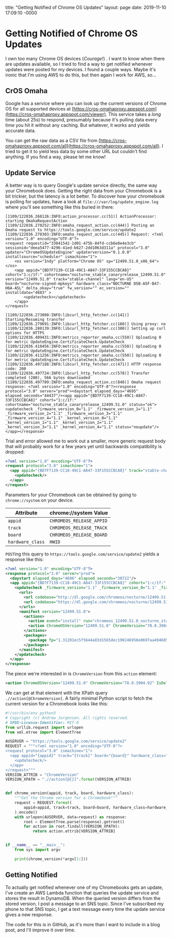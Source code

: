 title: "Getting Notified of Chrome OS Updates"
layout: page
date: 2019-11-10 17:09:10 -0000

# Getting Notified of Chrome OS Updates

I own too many Chrome OS devices (*Courage!*) . I want to know when there are updates available, so I tried to find a way to get notified whenever updates were posted for my devices. I found a couple ways. Maybe it's ironic that I'm using AWS to do this, but then again I work for AWS, so...

## CrOS Omaha
Google has a service where you can look up the current versions of Chrome OS for all supported devices at [https://cros-omahaproxy.appspot.com](https://cros-omahaproxy.appspot.com/viewer). This service takes a *long* time (about 25s) to respond, presumably because it's pulling data every time you hit it without any caching. But whatever, it works and yields accurate data.

You can get the raw data as a CSV file from [https://cros-omahaproxy.appspot.com/all](https://cros-omahaproxy.appspot.com/all). I tried to get it to yield less data by some other URL but couldn't find anything. If you find a way, please let me know!

## Update Service
A better way is to query Google's update service directly, the same way your Chromebook does. Getting the right data from your Chromebook is a bit trickier, but the latency is a lot better. To discover how your chromebook is polling for updates, have a look at `file:///var/log/update_engine.log` where you'll see something like this buried in there:

```log
[1109/122036.268126:INFO:action_processor.cc(51)] ActionProcessor: starting OmahaRequestAction
[1109/122036.270252:INFO:omaha_request_action.cc(444)] Posting an Omaha request to https://tools.google.com/service/update2
[1109/122036.270303:INFO:omaha_request_action.cc(445)] Request: <?xml version="1.0" encoding="UTF-8"?>
<request requestid="33041542-1d01-475b-84fd-ccb6e8e4e3cb" sessionid="deea5477-4296-41ed-b627-2dd1063d311a" protocol="3.0" updater="ChromeOSUpdateEngine" updaterversion="0.1.0.0" installsource="scheduler" ismachine="1">
    <os version="Indy" platform="Chrome OS" sp="12499.51.0_x86_64"></os>
    <app appid="{BD7F7139-CC18-49C1-A847-33F155CCBCA8}" cohort="1:c/1f:" cohortname="nocturne_stable_canaryrelease_12499.51.0" version="12499.51.0" track="stable-channel" lang="en-US" board="nocturne-signed-mpkeys" hardware_class="NOCTURNE D5B-A5F-B47-H6A-A5L" delta_okay="true" fw_version="" ec_version="" installdate="4683" >
        <updatecheck></updatecheck>
    </app>
</request>

[1109/122036.273080:INFO:libcurl_http_fetcher.cc(141)] Starting/Resuming transfer
[1109/122036.279691:INFO:libcurl_http_fetcher.cc(160)] Using proxy: no
[1109/122036.280139:INFO:libcurl_http_fetcher.cc(300)] Setting up curl options for HTTPS
[1109/122036.409431:INFO:metrics_reporter_omaha.cc(550)] Uploading 0 for metric UpdateEngine.CertificateCheck.UpdateCheck
[1109/122036.410456:INFO:metrics_reporter_omaha.cc(550)] Uploading 0 for metric UpdateEngine.CertificateCheck.UpdateCheck
[1109/122036.411256:INFO:metrics_reporter_omaha.cc(550)] Uploading 0 for metric UpdateEngine.CertificateCheck.UpdateCheck
[1109/122036.497188:INFO:libcurl_http_fetcher.cc(471)] HTTP response code: 200
[1109/122036.497724:INFO:libcurl_http_fetcher.cc(578)] Transfer completed (200), 566 bytes downloaded
[1109/122036.497789:INFO:omaha_request_action.cc(840)] Omaha request response: <?xml version="1.0" encoding="UTF-8"?><response protocol="3.0" server="prod"><daystart elapsed_days="4695" elapsed_seconds="44437"/><app appid="{BD7F7139-CC18-49C1-A847-33F155CCBCA8}" cohort="1:c/1f:" cohortname="nocturne_stable_canaryrelease_12499.51.0" status="ok"><updatecheck _firmware_version_0="1.1" _firmware_version_1="1.1" _firmware_version_2="1.1" _firmware_version_3="1.1" _firmware_version_4="1.1" _kernel_version_0="1.1" _kernel_version_1="1.1" _kernel_version_2="1.1" _kernel_version_3="1.1" _kernel_version_4="1.1" status="noupdate"/></app></response>
```

Trial and error allowed me to work out a smaller, more generic request body that will probably work for a few years yet until backwards compatibility is dropped:

```xml
<?xml version="1.0" encoding="UTF-8"?>
<request protocol="3.0" ismachine="1">
  <app appid="{BD7F7139-CC18-49C1-A847-33F155CCBCA8}" track="stable-channel" board="nocturne-signed-mpkeys" hardware_class="NOCTURNE D5B-A5F-B47-H6A-A5L" delta_okay="false">
    <updatecheck/>
  </app>
</request>
```

Parameters for your Chromebook can be obtained by going to `chrome://system` on your device.

|Attribute|chrome://system Value|
|--|--|
|`appid`|`CHROMEOS_RELEASE_APPID`|
|`track`|`CHROMEOS_RELEASE_TRACK`|
|`board`|`CHROMEOS_RELEASE_BOARD`|
|`hardware_class`|`HWID`|

`POST`ing this query to `https://tools.google.com/service/update2` yields a response like this:

```xml
<?xml version="1.0" encoding="UTF-8"?>
<response protocol="3.0" server="prod">
  <daystart elapsed_days="4696" elapsed_seconds="30722"/>
  <app appid="{BD7F7139-CC18-49C1-A847-33F155CCBCA8}" cohort="1:c/1f:" cohortname="nocturne_stable_canaryrelease_12499.51.0" status="ok">
    <updatecheck _firmware_version="1.1" _firmware_version_0="1.1" _firmware_version_1="1.1" _firmware_version_2="1.1" _firmware_version_3="1.1" _firmware_version_4="1.1" _kernel_version="1.1" _kernel_version_0="1.1" _kernel_version_1="1.1" _kernel_version_2="1.1" _kernel_version_3="1.1" _kernel_version_4="1.1" status="ok">
      <urls>
        <url codebase="http://dl.google.com/chromeos/nocturne/12499.51.0/stable-channel/"/>
        <url codebase="https://dl.google.com/chromeos/nocturne/12499.51.0/stable-channel/"/>
      </urls>
      <manifest version="12499.51.0">
        <actions>
          <action event="install" run="chromeos_12499.51.0_nocturne_stable-channel_full_mp.bin-e52a7b4317aacd1689bc610656a9bcfb.signed"/>
          <action ChromeOSVersion="12499.51.0" ChromeVersion="78.0.3904.92" IsDeltaPayload="false" MaxDaysToScatter="14" MetadataSignatureRsa="okC/hvhqmQnerQ33y4AWPYFI6yGLHKIPOmzKzb/ri4odvKEmr1KKMWvgXLxzTFTorBpl2I/Wrx634E61cMQSssQKPUQ9hAFXdSorIuO60kEgGZivQVMR4kktETka84SCuORgOzum9VN27V9MQyG3+CIS+C1BflPPGXPd6zw35FTh4LI4HkX6cIy6kTldxZt9V7XywEdLuZpQZmC2PI3kr1Nf9B+scgTwdHaoq9g2hCmbsxq+ivPKVjfVRrWNwVUVnERJs5WfK+27qmuf6a8piC2wl3ApyqzYda4iY/QLsWTuROYVNbf7YWKrPQF1QpzeWLmgDtuAThS0oLkFuGZwNw==" MetadataSize="65824" event="postinstall" sha256="MSAexfVkSoPRVl3sGQJGlY4Gl6pJRoXDXy1+BsHNpdg="/>
        </actions>
        <packages>
          <package fp="1.31201ec5f5644a83d1565dec190246958e0697aa494685c35f2d7e06c1cda5d8" hash_sha256="31201ec5f5644a83d1565dec190246958e0697aa494685c35f2d7e06c1cda5d8" name="chromeos_12499.51.0_nocturne_stable-channel_full_mp.bin-e52a7b4317aacd1689bc610656a9bcfb.signed" required="true" size="1133479208"/>
        </packages>
      </manifest>
    </updatecheck>
  </app>
</response>
```

The piece we're interested in is `ChromeVersion` from this `action` element:

```xml
<action ChromeOSVersion="12499.51.0" ChromeVersion="78.0.3904.92" IsDeltaPayload="false" MaxDaysToScatter="14" MetadataSignatureRsa="okC/hvhqmQnerQ33y4AWPYFI6yGLHKIPOmzKzb/ri4odvKEmr1KKMWvgXLxzTFTorBpl2I/Wrx634E61cMQSssQKPUQ9hAFXdSorIuO60kEgGZivQVMR4kktETka84SCuORgOzum9VN27V9MQyG3+CIS+C1BflPPGXPd6zw35FTh4LI4HkX6cIy6kTldxZt9V7XywEdLuZpQZmC2PI3kr1Nf9B+scgTwdHaoq9g2hCmbsxq+ivPKVjfVRrWNwVUVnERJs5WfK+27qmuf6a8piC2wl3ApyqzYda4iY/QLsWTuROYVNbf7YWKrPQF1QpzeWLmgDtuAThS0oLkFuGZwNw==" MetadataSize="65824" event="postinstall" sha256="MSAexfVkSoPRVl3sGQJGlY4Gl6pJRoXDXy1+BsHNpdg="/>
```

We can get at that element with the XPath query `.//action[@ChromeVersion]`. A fairly minimal Python script to fetch the current version for a Chromebook looks like this:

```python
#!/usr/bin/env python3
# Copyright (c) Andrew Jorgensen. All rights reserved.
# SPDX-License-Identifier: MIT-0
from urllib.request import urlopen
from xml.etree import ElementTree

AUSERVER = "https://tools.google.com/service/update2"
REQUEST = """<?xml version="1.0" encoding="UTF-8"?>
<request protocol="3.0" ismachine="1">
  <app appid="{appid}" track="{track}" board="{board}" hardware_class="{hardware_class}" delta_okay="false">
    <updatecheck/>
  </app>
</request>"""
VERSION_ATTRIB = "ChromeVersion"
VERSION_XPATH = ".//action[@{}]".format(VERSION_ATTRIB)


def chrome_version(appid, track, board, hardware_class):
    """Get the Chrome version for a Chromebook"""
    request = REQUEST.format(
        appid=appid, track=track, board=board, hardware_class=hardware_class
    ).encode()
    with urlopen(AUSERVER, data=request) as response:
        root = ElementTree.parse(response).getroot()
        for action in root.findall(VERSION_XPATH):
            return action.attrib[VERSION_ATTRIB]


if __name__ == "__main__":
    from sys import argv

    print(chrome_version(*argv[1:]))
```

## Getting Notified
To actually get notified whenever one of my Chromebooks gets an update, I've create an AWS Lambda function that queries the update service and stores the result in DynamoDB. When the queried version differs from the stored version, I post a message to an SNS topic. Since I've subscribed my phone to that SNS topic, I get a text message every time the update service gives a new response.

The code for this is in GitHub, as it's more than I want to include in a blog post, and I'll improve it over time.